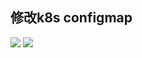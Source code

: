 ## 修改k8s configmap

![](https://obsidian-foveagge.oss-cn-beijing.aliyuncs.com/blog/jBYGEg.png)
![](https://obsidian-foveagge.oss-cn-beijing.aliyuncs.com/blog/Irt88A.png)
